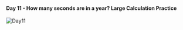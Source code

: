#### Day 11 - How many seconds are in a year? Large Calculation Practice
![Day11](https://github.com/user-attachments/assets/f4b0d687-f822-4b2c-94eb-b83490eba80a)
